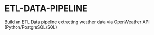 # ETL-DATA-PIPELINE
Build an ETL Data pipeline extracting weather data via OpenWeather API (Python/PostgreSQL/SQL)
